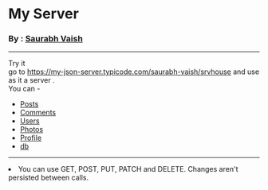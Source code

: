 
<h1>My Server</h1>
<h3>By : <a href="github.com/saurabh-vaish">Saurabh Vaish</a></h3>
<hr>
Try it <br>
go to <a href="https://my-json-server.typicode.com/saurabh-vaish/srvhouse">https://my-json-server.typicode.com/saurabh-vaish/srvhouse</a>  and use as it a server . <br>
You can - <br>
<ul>
  <li><a href="https://my-json-server.typicode.com/saurabh-vaish/srvhouse/posts">Posts</a></li>
  <li><a href="https://my-json-server.typicode.com/saurabh-vaish/srvhouse/comments">Comments</a></li>
  <li><a href="https://my-json-server.typicode.com/saurabh-vaish/srvhouse/users">Users</a></li>
  <li><a href="https://my-json-server.typicode.com/saurabh-vaish/srvhouse/photos">Photos</a></li>
  <li><a href="https://my-json-server.typicode.com/saurabh-vaish/srvhouse/profile">Profile</a></li>
  <li><a href="https://my-json-server.typicode.com/saurabh-vaish/srvhouse/db">db</a></li>
</ul>
 
<hr>
<li>You can use GET, POST, PUT, PATCH and DELETE. Changes aren't persisted between calls.</li>
